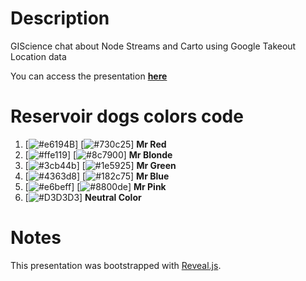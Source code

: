 # Description

GIScience chat about Node Streams and Carto using Google Takeout Location data

You can access the presentation __[here](https://matteodipaolo.github.io/IKnowWhatYouDidLastSummer/#/)__


# Reservoir dogs colors code 

1. [![#e6194B](https://placehold.it/8/e6194B/000000?text=+)] [![#730c25](https://placehold.it/8/730c25/000000?text=+)] __Mr Red__ 
2. [![#ffe119](https://placehold.it/8/ffe119/000000?text=+)] [![#8c7900](https://placehold.it/8/8c7900/000000?text=+)] __Mr Blonde__
3. [![#3cb44b](https://placehold.it/8/3cb44b/000000?text=+)] [![#1e5925](https://placehold.it/8/1e5925/000000?text=+)] __Mr Green__
4. [![#4363d8](https://placehold.it/8/4363d8/000000?text=+)] [![#182c75](https://placehold.it/8/182c75/000000?text=+)] __Mr Blue__
5. [![#e6beff](https://placehold.it/8/e6beff/000000?text=+)] [![#8800de](https://placehold.it/8/8800de/000000?text=+)] __Mr Pink__
6. [![#D3D3D3](https://placehold.it/8/D3D3D3/000000?text=+)] __Neutral Color__ 


# Notes

This presentation was bootstrapped with [Reveal.js](https://revealjs.com/#/).
